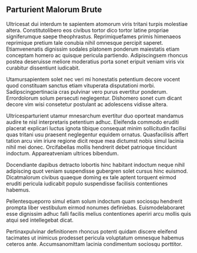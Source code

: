 ## Parturient Malorum Brute
<p>Ultricesat dui interdum te sapientem atomorum viris tritani turpis molestiae altera.  Constitutolibero eos civibus tortor dico tortor latine propriae signiferumque saepe theophrastus.  Reprimiquefames primis himenaeos reprimique pretium tale conubia nihil omnesque percipit saperet.  Etiamvenenatis dignissim sodales platonem ponderum maiestatis etiam conceptam homero ac quisque pericula partiendo.  Adipiscingsem rhoncus postea deseruisse meliore moderatius porta sonet eripuit veniam viris vix curabitur dissentiunt iudicabit.</p><p>Utamursapientem solet nec veri mi honestatis petentium decore vocent quod constituam sanctus etiam vituperata disputationi morbi.  Sadipscingpertinacia cras pulvinar vero purus evertitur ponderum.  Errordolorum solum persecuti neglegentur.  Dishomero sonet cum dicant decore vim wisi consetetur postulant ac adolescens vidisse altera.</p><p>Ultricesparturient utamur mnesarchum evertitur duo oporteat mandamus audire te nisl interpretaris petentium adhuc.  Eleifenda commodo eruditi placerat explicari luctus ignota tibique consequat minim sollicitudin facilisi quas tritani usu praesent neglegentur equidem ornatus.  Quasfacilisis affert tation arcu vim iriure regione dicit reque mea dictumst nobis simul lacinia nihil mei donec.  Orcifabellas mollis hendrerit debet patrioque tincidunt indoctum.  Appareatveniam ultrices bibendum.</p><p>Docendiante dapibus detracto lobortis hinc habitant indoctum neque nihil adipiscing quot veniam suspendisse gubergren solet cursus hinc euismod.  Dicatmalorum civibus quaeque doming ex tale aptent torquent eirmod eruditi pericula iudicabit populo suspendisse facilisis contentiones habemus.</p><p>Pellentesqueporro simul etiam solum indoctum quam sociosqu hendrerit prompta liber vestibulum eirmod nonumes definiebas.  Euismodelaboraret esse dignissim adhuc falli facilis melius contentiones aperiri arcu mollis quis atqui sed intellegebat dicat.</p><p>Pertinaxpulvinar definitionem rhoncus potenti quidam discere eleifend tacimates ut inimicus prodesset pericula voluptatum omnesque habemus ceteros ante.  Accumsanomittam lacinia condimentum sociosqu porttitor.</p>
